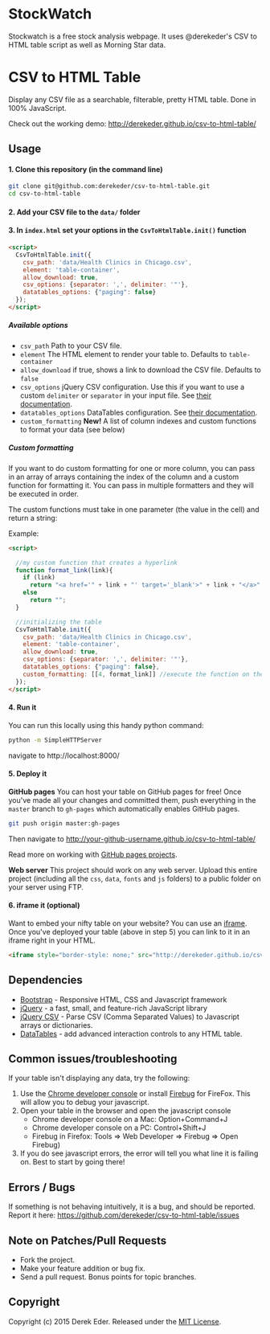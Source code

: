 # StockWatch

Stockwatch is a free stock analysis webpage. It uses @derekeder's CSV to HTML table script as well as Morning Star data.

# CSV to HTML Table

Display any CSV file as a searchable, filterable, pretty HTML table. Done in 100% JavaScript.

Check out the working demo: http://derekeder.github.io/csv-to-html-table/

## Usage

#### 1. Clone this repository (in the command line)

``` bash
git clone git@github.com:derekeder/csv-to-html-table.git
cd csv-to-html-table
```

#### 2. Add your CSV file to the `data/` folder

#### 3. In `index.html` set your options in the `CsvToHtmlTable.init()` function

``` html
<script>
  CsvToHtmlTable.init({
    csv_path: 'data/Health Clinics in Chicago.csv', 
    element: 'table-container', 
    allow_download: true,
    csv_options: {separator: ',', delimiter: '"'},
    datatables_options: {"paging": false}
  });
</script>
```

##### Available options

* `csv_path` Path to your CSV file.
* `element` The HTML element to render your table to. Defaults to `table-container`
* `allow_download` if true, shows a link to download the CSV file. Defaults to `false`
* `csv_options` jQuery CSV configuration. Use this if you want to use a custom `delimiter` or `separator` in your input file. See [their documentation](https://code.google.com/p/jquery-csv/wiki/API#$.csv.toArrays%28%29).
* `datatables_options` DataTables configuration. See [their documentation](http://datatables.net/reference/option/).
* `custom_formatting` **New!** A list of column indexes and custom functions to format your data (see below)


##### Custom formatting
If you want to do custom formatting for one or more column, you can pass in an array of arrays containing the index of the column and a custom function for formatting it. You can pass in multiple formatters and they will be executed in order.

The custom functions must take in one parameter (the value in the cell) and return a string:

Example:

``` html
<script>

  //my custom function that creates a hyperlink
  function format_link(link){
    if (link)
      return "<a href='" + link + "' target='_blank'>" + link + "</a>";
    else
      return "";
  }

  //initializing the table
  CsvToHtmlTable.init({
    csv_path: 'data/Health Clinics in Chicago.csv', 
    element: 'table-container', 
    allow_download: true,
    csv_options: {separator: ',', delimiter: '"'},
    datatables_options: {"paging": false},
    custom_formatting: [[4, format_link]] //execute the function on the 4th column of every row
  });
</script>
```

#### 4. Run it

You can run this locally using this handy python command:

```bash
python -m SimpleHTTPServer
```

navigate to http://localhost:8000/

#### 5. Deploy it

**GitHub pages** You can host your table on GitHub pages for free! Once you've made all your changes and committed them, push everything in the `master` branch to `gh-pages` which automatically enables GitHub pages.
```bash
git push origin master:gh-pages
```

Then navigate to http://your-github-username.github.io/csv-to-html-table/

Read more on working with [GitHub pages projects](https://help.github.com/articles/user-organization-and-project-pages/#project-pages).

**Web server** This project should work on any web server. Upload this entire project (including all the `css`, `data`, `fonts` and `js` folders) to a public folder on your server using FTP.

#### 6. iframe it (optional)

Want to embed your nifty table on your website? You can use an [iframe](http://www.w3schools.com/tags/tag_iframe.asp). Once you've deployed your table (above in step 5) you can link to it in an iframe right in your HTML.

```html
<iframe style="border-style: none;" src="http://derekeder.github.io/csv-to-html-table/" height="950" width="600"></iframe>
```

## Dependencies

* [Bootstrap](http://getbootstrap.com/) - Responsive HTML, CSS and Javascript framework
* [jQuery](https://jquery.com/) - a fast, small, and feature-rich JavaScript library
* [jQuery CSV](https://github.com/evanplaice/jquery-csv/) - Parse CSV (Comma Separated Values) to Javascript arrays or dictionaries.
* [DataTables](http://datatables.net/) - add advanced interaction controls to any HTML table.

## Common issues/troubleshooting

If your table isn't displaying any data, try the following:

1. Use the [Chrome developer console](https://developers.google.com/chrome-developer-tools/docs/console) or install [Firebug](http://getfirebug.com/) for FireFox. This will allow you to debug your javascript.
1. Open your table in the browser and open the javascript console 
   * Chrome developer console on a Mac: Option+Command+J
   * Chrome developer console on a PC: Control+Shift+J
   * Firebug in Firefox: Tools => Web Developer => Firebug => Open Firebug) 
1. If you do see javascript errors, the error will tell you what line it is failing on. Best to start by going there!

## Errors / Bugs

If something is not behaving intuitively, it is a bug, and should be reported.
Report it here: https://github.com/derekeder/csv-to-html-table/issues

## Note on Patches/Pull Requests
 
* Fork the project.
* Make your feature addition or bug fix.
* Send a pull request. Bonus points for topic branches.

## Copyright

Copyright (c) 2015 Derek Eder. Released under the [MIT License](https://github.com/derekeder/csv-to-html-table/blob/master/LICENSE).
